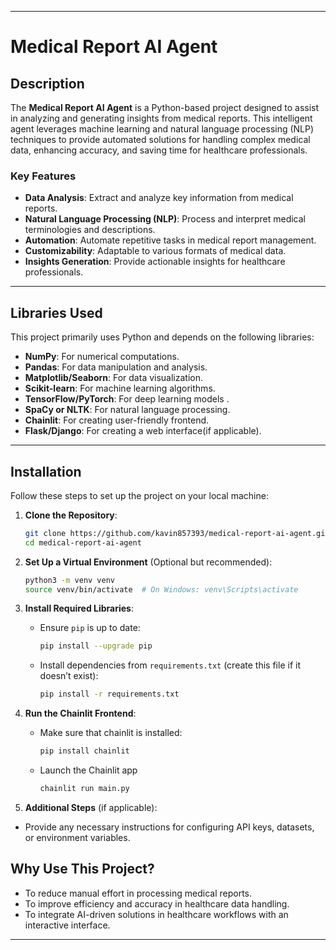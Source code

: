 

---

# **Medical Report AI Agent**

## **Description**
The **Medical Report AI Agent** is a Python-based project designed to assist in analyzing and generating insights from medical reports. This intelligent agent leverages machine learning and natural language processing (NLP) techniques to provide automated solutions for handling complex medical data, enhancing accuracy, and saving time for healthcare professionals.

### **Key Features**
- **Data Analysis**: Extract and analyze key information from medical reports.
- **Natural Language Processing (NLP)**: Process and interpret medical terminologies and descriptions.
- **Automation**: Automate repetitive tasks in medical report management.
- **Customizability**: Adaptable to various formats of medical data.
- **Insights Generation**: Provide actionable insights for healthcare professionals.

---

## **Libraries Used**
This project primarily uses Python and depends on the following libraries:
- **NumPy**: For numerical computations.
- **Pandas**: For data manipulation and analysis.
- **Matplotlib/Seaborn**: For data visualization.
- **Scikit-learn**: For machine learning algorithms.
- **TensorFlow/PyTorch**: For deep learning models .
- **SpaCy or NLTK**: For natural language processing.
- **Chainlit**: For creating user-friendly frontend.
- **Flask/Django**: For creating a web interface(if applicable).


---

## **Installation**
Follow these steps to set up the project on your local machine:

1. **Clone the Repository**:
   ```bash
   git clone https://github.com/kavin857393/medical-report-ai-agent.git
   cd medical-report-ai-agent
   ```

2. **Set Up a Virtual Environment** (Optional but recommended):
   ```bash
   python3 -m venv venv
   source venv/bin/activate  # On Windows: venv\Scripts\activate
   ```

3. **Install Required Libraries**:
   - Ensure `pip` is up to date:
     ```bash
     pip install --upgrade pip
     ```
   - Install dependencies from `requirements.txt` (create this file if it doesn’t exist):
     ```bash
     pip install -r requirements.txt
     ```

4. **Run the Chainlit Frontend**:
   - Make sure that chainlit is installed:
     ```bash
     pip install chainlit
     ```
   - Launch the Chainlit app
     ```bash
     chainlit run main.py
     ```

5. **Additional Steps** (if applicable):
  - Provide any necessary instructions for configuring API keys, datasets, or environment variables.

## **Why Use This Project?**
- To reduce manual effort in processing medical reports.
- To improve efficiency and accuracy in healthcare data handling.
- To integrate AI-driven solutions in healthcare workflows with an interactive interface.



---


